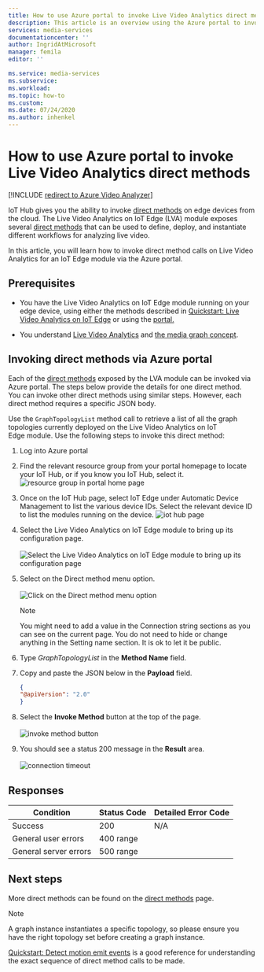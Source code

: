 ```yaml
---
title: How to use Azure portal to invoke Live Video Analytics direct methods
description: This article is an overview using the Azure portal to invoke Live Video Analytics direct methods.
services: media-services
documentationcenter: ''
author: IngridAtMicrosoft
manager: femila
editor: ''

ms.service: media-services
ms.subservice:  
ms.workload: 
ms.topic: how-to
ms.custom: 
ms.date: 07/24/2020
ms.author: inhenkel
---
```


# How to use Azure portal to invoke Live Video Analytics direct methods

[!INCLUDE [redirect to Azure Video Analyzer](./includes/redirect-video-analyzer.md)]

IoT Hub gives you the ability to invoke [direct methods](../../iot-hub/iot-hub-devguide-direct-methods.md#method-invocation-for-iot-edge-modules) on edge devices from the cloud. The Live Video Analytics on IoT Edge (LVA) module exposes several [direct methods](./direct-methods.md) that can be used to define, deploy, and instantiate different workflows for analyzing live video.

In this article, you will learn how to invoke direct method calls on Live Video Analytics for an IoT Edge module via the Azure portal.

## Prerequisites

* You have the Live Video Analytics on IoT Edge module running on your edge device, using either the methods described in [Quickstart: Live Video Analytics on IoT Edge](./get-started-detect-motion-emit-events-quickstart.md) or using the [portal.](./deploy-iot-edge-device.md)

* You understand [Live Video Analytics](./overview.md) and [the media graph concept](./media-graph-concept.md).

## Invoking direct methods via Azure portal

Each of the [direct methods](./direct-methods.md) exposed by the LVA module can be invoked via Azure portal. The steps below provide the details for one direct method. You can invoke other direct methods using similar steps. However, each direct method requires a specific JSON body.

Use the `GraphTopologyList` method call to retrieve a list of all the graph topologies currently deployed on the Live Video Analytics on IoT Edge module. Use the following steps to invoke this direct method:

1. Log into Azure portal
1. Find the relevant resource group from your portal homepage to locate your IoT Hub, or if you know you IoT Hub, select it.
    ![resource group in portal home page](media/use-azure-portal-to-invoke-directs-methods/portal-rg-home.png)
1. Once on the IoT Hub page, select IoT Edge under Automatic Device Management to list the various device IDs. Select the relevant device ID to list the modules running on the device.
    ![iot hub page](media/use-azure-portal-to-invoke-directs-methods/iot-hub-page.png)
1. Select the Live Video Analytics on IoT Edge module to bring up its configuration page.<br><br>
    ![Select the Live Video Analytics on IoT Edge module to bring up its configuration page](media/use-azure-portal-to-invoke-directs-methods/modules.png)
1. Select on the Direct method menu option. <br><br>
    ![Click on the Direct method menu option](media/use-azure-portal-to-invoke-directs-methods/module-details.png)
    > [!NOTE]
    > You might need to add a value in the Connection string sections as you can see on the current page. You do not need to hide or change anything in the Setting name section. It is ok to let it be public.

1. Type *GraphTopologyList* in the **Method Name** field.
1. Copy and paste the JSON below in the **Payload** field.
    ```json
    {
    "@apiVersion": "2.0"
    }
    ```
1. Select the **Invoke Method** button at the top of the page.<br><br>
    ![invoke method button](media/use-azure-portal-to-invoke-directs-methods/direct-method.png)
1. You should see a status 200 message in the **Result** area.<br><br>
    ![connection timeout](media/use-azure-portal-to-invoke-directs-methods/connection-timeout.png)

## Responses

| Condition             | Status Code | Detailed Error Code |
|-----------------------|-------------|---------------------|
| Success               | 200         | N/A                 |
| General user errors   | 400 range   |                     |
| General server errors | 500 range   |                     |

## Next steps

More direct methods can be found on the [direct methods](./direct-methods.md) page.

> [!NOTE]
> A graph instance instantiates a specific topology, so please ensure you have the right topology set before creating a graph instance.

[Quickstart: Detect motion emit events](./get-started-detect-motion-emit-events-quickstart.md) is a good reference for understanding the exact sequence of direct method calls to be made.
